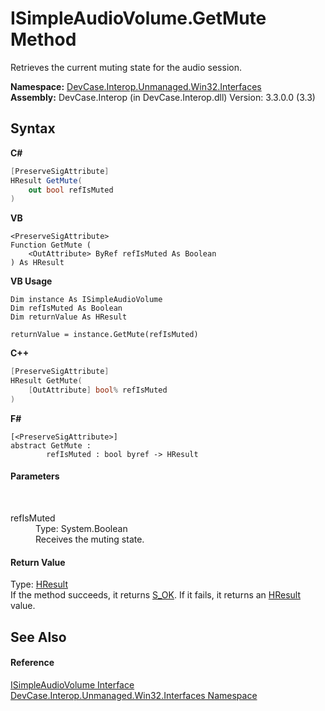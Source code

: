 # ISimpleAudioVolume.GetMute Method 
 

Retrieves the current muting state for the audio session.

**Namespace:**&nbsp;<a href="N_DevCase_Interop_Unmanaged_Win32_Interfaces">DevCase.Interop.Unmanaged.Win32.Interfaces</a><br />**Assembly:**&nbsp;DevCase.Interop (in DevCase.Interop.dll) Version: 3.3.0.0 (3.3)

## Syntax

**C#**<br />
``` C#
[PreserveSigAttribute]
HResult GetMute(
	out bool refIsMuted
)
```

**VB**<br />
``` VB
<PreserveSigAttribute>
Function GetMute ( 
	<OutAttribute> ByRef refIsMuted As Boolean
) As HResult
```

**VB Usage**<br />
``` VB Usage
Dim instance As ISimpleAudioVolume
Dim refIsMuted As Boolean
Dim returnValue As HResult

returnValue = instance.GetMute(refIsMuted)
```

**C++**<br />
``` C++
[PreserveSigAttribute]
HResult GetMute(
	[OutAttribute] bool% refIsMuted
)
```

**F#**<br />
``` F#
[<PreserveSigAttribute>]
abstract GetMute : 
        refIsMuted : bool byref -> HResult 

```


#### Parameters
&nbsp;<dl><dt>refIsMuted</dt><dd>Type: System.Boolean<br />Receives the muting state.</dd></dl>

#### Return Value
Type: <a href="T_DevCase_Interop_Unmanaged_Win32_Enums_HResult">HResult</a><br />If the method succeeds, it returns <a href="T_DevCase_Interop_Unmanaged_Win32_Enums_HResult">S_OK</a>. If it fails, it returns an <a href="T_DevCase_Interop_Unmanaged_Win32_Enums_HResult">HResult</a> value.

## See Also


#### Reference
<a href="T_DevCase_Interop_Unmanaged_Win32_Interfaces_ISimpleAudioVolume">ISimpleAudioVolume Interface</a><br /><a href="N_DevCase_Interop_Unmanaged_Win32_Interfaces">DevCase.Interop.Unmanaged.Win32.Interfaces Namespace</a><br />